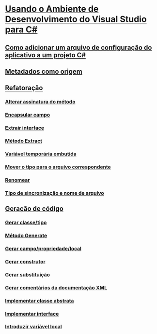 # [Usando o Ambiente de Desenvolvimento do Visual Studio para C#](using-the-visual-studio-development-environment-for-csharp.md)
## [Como adicionar um arquivo de configuração do aplicativo a um projeto C#](how-to-add-an-application-configuration-file-to-a-csharp-project.md)
## [Metadados como origem](metadata-as-source.md)
## [Refatoração](refactoring-csharp.md)
### [Alterar assinatura do método](refactoring/change-method-signature.md)
### [Encapsular campo](refactoring/encapsulate-field.md)
### [Extrair interface](refactoring/extract-interface.md)
### [Método Extract](refactoring/extract-method.md)
### [Variável temporária embutida](refactoring/inline-temporary-variable.md)
### [Mover o tipo para o arquivo correspondente](refactoring/move-type-to-matching-file.md)
### [Renomear](refactoring/rename.md)
### [Tipo de sincronização e nome de arquivo](refactoring/sync-type-and-file.md)
## [Geração de código](code-generation-csharp.md)
### [Gerar classe/tipo](code-generation/generate-class-type.md)
### [Método Generate](code-generation/generate-method.md)
### [Gerar campo/propriedade/local](code-generation/generate-field-property-local.md)
### [Gerar construtor](code-generation/generate-constructor.md)
### [Gerar substituição](code-generation/generate-override.md)
### [Gerar comentários da documentação XML](code-generation/generate-xml-documentation-comments.md)
### [Implementar classe abstrata](code-generation/implement-abstract-class.md)
### [Implementar interface](code-generation/implement-interface.md)
### [Introduzir variável local](code-generation/introduce-local-variable.md)